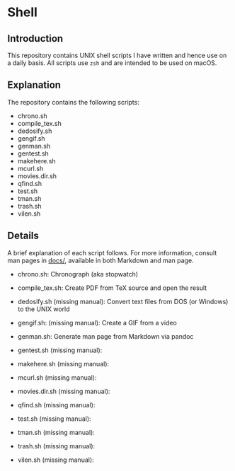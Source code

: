 # Shell

## Introduction
This repository contains UNIX shell scripts I have written and
hence use on a daily basis. All scripts use `zsh` and are intended 
to be used on macOS.

## Explanation
The repository contains the following scripts:
+ chrono.sh
+ compile\_tex.sh
+ dedosify.sh
+ gengif.sh
+ genman.sh
+ gentest.sh
+ makehere.sh
+ mcurl.sh
+ movies.dir.sh
+ qfind.sh
+ test.sh
+ tman.sh
+ trash.sh
+ vilen.sh

## Details
A brief explanation of each script follows. For more information,
consult man pages in [docs/](docs), available in both Markdown and man page.

+ chrono.sh:
Chronograph (aka stopwatch)

+ compile\_tex.sh:
Create PDF from TeX source and open the result

+ dedosify.sh (missing manual):
Convert text files from DOS (or Windows) to the UNIX world

+ gengif.sh: (missing manual):
Create a GIF from a video

+ genman.sh:
Generate man page from Markdown via pandoc

+ gentest.sh (missing manual):

+ makehere.sh (missing manual):

+ mcurl.sh (missing manual):

+ movies.dir.sh (missing manual):

+ qfind.sh (missing manual):

+ test.sh (missing manual):

+ tman.sh (missing manual):

+ trash.sh (missing manual):

+ vilen.sh (missing manual):


